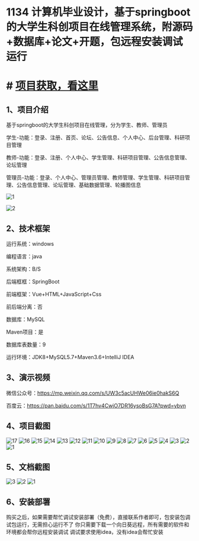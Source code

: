 # 1134 计算机毕业设计，基于springboot的大学生科创项目在线管理系统，附源码+数据库+论文+开题，包远程安装调试运行

# # [项目获取，看这里](https://mbd.pub/o/bread/mbd-aJeWlp5y "项目获取，看这里") 

## 1、项目介绍

基于springboot的大学生科创项目在线管理，分为学生、教师、管理员

学生-功能：登录、注册、首页、论坛、公告信息、个人中心、后台管理、科研项目管理

教师-功能：登录、注册、个人中心、学生管理、科研项目管理、公告信息管理、论坛管理

管理员-功能：登录、个人中心、管理员管理、教师管理、学生管理、科研项目管理、公告信息管理、论坛管理、基础数据管理、轮播图信息

![1](https://javabscode.github.io/picx-images-hosting/1134-计算机毕业设计-基于springboot的大学生科创项目在线管理系统-附源码+数据库+论文+开题-包远程安装调试运行-其他截图/1.webp)

![2](https://javabscode.github.io/picx-images-hosting/1134-计算机毕业设计-基于springboot的大学生科创项目在线管理系统-附源码+数据库+论文+开题-包远程安装调试运行-其他截图/2.webp)



## 2、技术框架

运行系统：windows

编程语言：java

系统架构：B/S

后端框框：SpringBoot

前端框架：Vue+HTML+JavaScript+Css

前后端分离：否

数据库：MySQL

Maven项目：是

数据库表数量：9

运行环境：JDK8+MySQL5.7+Maven3.6+IntelliJ IDEA

## 3、演示视频

微信公众号：https://mp.weixin.qq.com/s/UW3c5acUHWe06ie0hakS6Q 

百度云：https://pan.baidu.com/s/1T7hv4CwjO7DR16ysoBsG7A?pwd=ybvn

## 4、项目截图  
![17](https://javabscode.github.io/picx-images-hosting/1134-计算机毕业设计-基于springboot的大学生科创项目在线管理系统-附源码+数据库+论文+开题-包远程安装调试运行-运行截图/17.webp)
![16](https://javabscode.github.io/picx-images-hosting/1134-计算机毕业设计-基于springboot的大学生科创项目在线管理系统-附源码+数据库+论文+开题-包远程安装调试运行-运行截图/16.webp)
![15](https://javabscode.github.io/picx-images-hosting/1134-计算机毕业设计-基于springboot的大学生科创项目在线管理系统-附源码+数据库+论文+开题-包远程安装调试运行-运行截图/15.webp)
![14](https://javabscode.github.io/picx-images-hosting/1134-计算机毕业设计-基于springboot的大学生科创项目在线管理系统-附源码+数据库+论文+开题-包远程安装调试运行-运行截图/14.webp)
![13](https://javabscode.github.io/picx-images-hosting/1134-计算机毕业设计-基于springboot的大学生科创项目在线管理系统-附源码+数据库+论文+开题-包远程安装调试运行-运行截图/13.webp)
![12](https://javabscode.github.io/picx-images-hosting/1134-计算机毕业设计-基于springboot的大学生科创项目在线管理系统-附源码+数据库+论文+开题-包远程安装调试运行-运行截图/12.webp)
![11](https://javabscode.github.io/picx-images-hosting/1134-计算机毕业设计-基于springboot的大学生科创项目在线管理系统-附源码+数据库+论文+开题-包远程安装调试运行-运行截图/11.webp)
![10](https://javabscode.github.io/picx-images-hosting/1134-计算机毕业设计-基于springboot的大学生科创项目在线管理系统-附源码+数据库+论文+开题-包远程安装调试运行-运行截图/10.webp)
![9](https://javabscode.github.io/picx-images-hosting/1134-计算机毕业设计-基于springboot的大学生科创项目在线管理系统-附源码+数据库+论文+开题-包远程安装调试运行-运行截图/9.webp)
![8](https://javabscode.github.io/picx-images-hosting/1134-计算机毕业设计-基于springboot的大学生科创项目在线管理系统-附源码+数据库+论文+开题-包远程安装调试运行-运行截图/8.webp)
![7](https://javabscode.github.io/picx-images-hosting/1134-计算机毕业设计-基于springboot的大学生科创项目在线管理系统-附源码+数据库+论文+开题-包远程安装调试运行-运行截图/7.webp)
![6](https://javabscode.github.io/picx-images-hosting/1134-计算机毕业设计-基于springboot的大学生科创项目在线管理系统-附源码+数据库+论文+开题-包远程安装调试运行-运行截图/6.webp)
![5](https://javabscode.github.io/picx-images-hosting/1134-计算机毕业设计-基于springboot的大学生科创项目在线管理系统-附源码+数据库+论文+开题-包远程安装调试运行-运行截图/5.webp)
![4](https://javabscode.github.io/picx-images-hosting/1134-计算机毕业设计-基于springboot的大学生科创项目在线管理系统-附源码+数据库+论文+开题-包远程安装调试运行-运行截图/4.webp)
![3](https://javabscode.github.io/picx-images-hosting/1134-计算机毕业设计-基于springboot的大学生科创项目在线管理系统-附源码+数据库+论文+开题-包远程安装调试运行-运行截图/3.webp)
![2](https://javabscode.github.io/picx-images-hosting/1134-计算机毕业设计-基于springboot的大学生科创项目在线管理系统-附源码+数据库+论文+开题-包远程安装调试运行-运行截图/2.webp)
![1](https://javabscode.github.io/picx-images-hosting/1134-计算机毕业设计-基于springboot的大学生科创项目在线管理系统-附源码+数据库+论文+开题-包远程安装调试运行-运行截图/1.webp)

















## 5、文档截图
![3](https://javabscode.github.io/picx-images-hosting/1134-计算机毕业设计-基于springboot的大学生科创项目在线管理系统-附源码+数据库+论文+开题-包远程安装调试运行-文档截图/3.webp)
![2](https://javabscode.github.io/picx-images-hosting/1134-计算机毕业设计-基于springboot的大学生科创项目在线管理系统-附源码+数据库+论文+开题-包远程安装调试运行-文档截图/2.webp)
![1](https://javabscode.github.io/picx-images-hosting/1134-计算机毕业设计-基于springboot的大学生科创项目在线管理系统-附源码+数据库+论文+开题-包远程安装调试运行-文档截图/1.webp)



## 6、安装部署

购买之后，如果需要帮忙调试安装部署（免费），直接联系作者即可，包安装包调试包运行，无需担心运行不了
你只需要下载一个向日葵远程，所有需要的软件和环境都会帮你远程安装调试
调试要求使用idea，没有idea会帮忙安装
